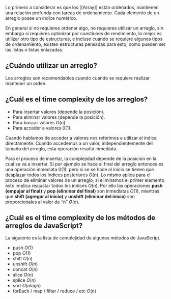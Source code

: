 Lo primero a considerar es que los [[Array]] están ordenados, mantienen una relación profunda con tareas de ordenamiento. Cada elemento de un arreglo posee un índice numérico.

En general si no requieres ordenar algo, no requieres utilizar un arreglo, sin embargo si requieres optimizar por cuestiones de rendimiento, lo mejor es utilizar otro tipo de estructuras, e incluso cuando se requiere algunos tipos de ordenamiento, existen estructuras pensadas para esto, como pueden ser las listas o listas enlazadas.
## ¿Cuándo utilizar un arreglo?

Los arreglos son recomendables cuando cuando se requiere realizar mantener un orden.
## ¿Cuál es el time complexity de los arreglos?

- Para insertar valores (depende la posición).
- Para eliminar valores (depende la posición).
- Para buscar valores $O(n)$.
- Para acceder a valores $0(1)$.

Cuando hablamos de acceder a valores nos referimos a utilizar el índice directamente. Cuando accedemos a un valor, independientemente del tamaño del arreglo, esta operación resulta inmediata.

Para el proceso de insertar, la complejidad depende de la posición en la cual se va a insertar. Si por ejemplo se hace al final del arreglo entonces es una operación inmediata $0(1)$, pero si se se hace al inicio se tienen que desplazar todos los índices posteriores $O(n)$. Lo mismo aplica para el proceso de eliminar valores de un arreglo, si eliminamos el primer elemento esto implica reajustar todos los índices $O(n)$. Por ello las operaciones **push (empujar al final)** y **pop (eliminar del final)** son inmediatas $O(1)$, mientras que **shift (agregar al inicio)** y **unshift (eliminar del inicio)** son proporcionales al valor de “n” $O(n)$.

## ¿Cuál es el time complexity de los métodos de arreglos de JavaScript?

La siguiente es la lista de complejidad de algunos métodos de JavaScript.

- push $O(1)$
- pop $O(1)$
- shift $O(n)$
- unshift $O(n)$
- concat $O(n)$
- slice $O(n)$
- splice $O(n)$
- sort $O(n log n)$
- forEach / map / filter / reduce / etc $O(n)$